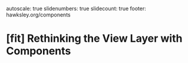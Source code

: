 autoscale: true
slidenumbers: true
slidecount: true
footer: hawksley.org/components

# [fit] Rethinking the View Layer with Components
